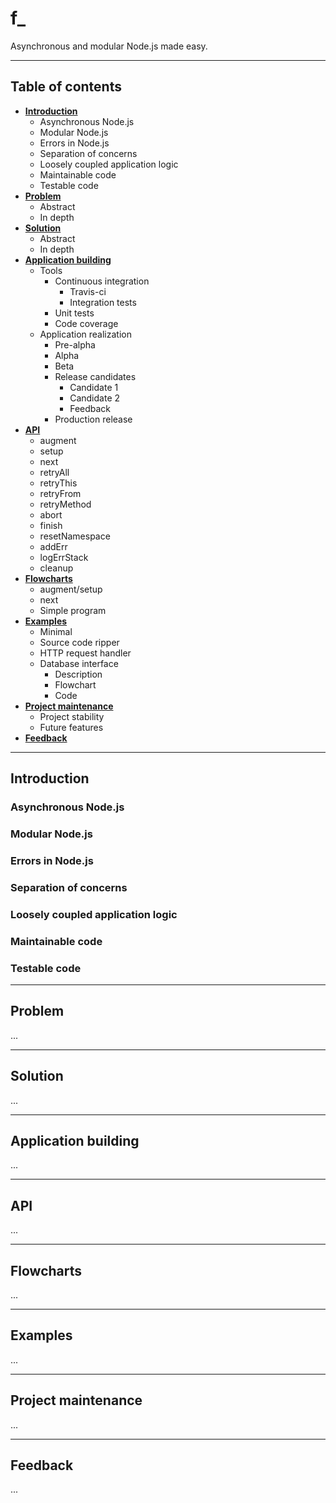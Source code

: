 # f_

Asynchronous and modular Node.js made easy.

---

## Table of contents

* **[Introduction](#introduction)**
  - Asynchronous Node.js
  - Modular Node.js
  - Errors in Node.js
  - Separation of concerns
  - Loosely coupled application logic
  - Maintainable code
  - Testable code
* **[Problem](#problem)**
  - Abstract
  - In depth
* **[Solution](#solution)**
  - Abstract
  - In depth
* **[Application building](#application-building)**
  - Tools
    + Continuous integration
      * Travis-ci 
      * Integration tests
    + Unit tests
    + Code coverage
  - Application realization
    + Pre-alpha
    + Alpha
    + Beta
    + Release candidates
      * Candidate 1
      * Candidate 2
      * Feedback
    + Production release
* **[API](#api)**
  - augment
  - setup
  - next
  - retryAll
  - retryThis
  - retryFrom
  - retryMethod
  - abort
  - finish
  - resetNamespace
  - addErr
  - logErrStack
  - cleanup
* **[Flowcharts](#flowcharts)**
  - augment/setup
  - next
  - Simple program
* **[Examples](#examples)**
  - Minimal
  - Source code ripper
  - HTTP request handler
  - Database interface
    + Description
    + Flowchart
    + Code
* **[Project maintenance](#project-maintenance)**
  - Project stability
  - Future features
* **[Feedback](#feedback)**

---

## Introduction

### Asynchronous Node.js
### Modular Node.js
### Errors in Node.js
### Separation of concerns
### Loosely coupled application logic
### Maintainable code
### Testable code


---

## Problem

...


---

## Solution

...


---

## Application building

...


---

## API

...


---

## Flowcharts

...


---

## Examples

...


---

## Project maintenance

...


---

## Feedback

...